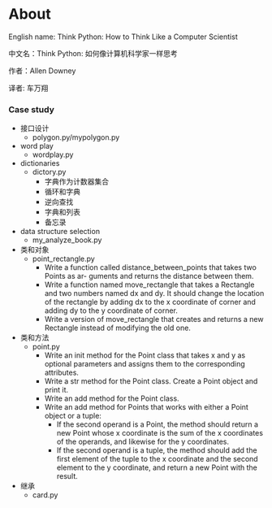 About
======

English name: Think Python: How to Think Like a Computer Scientist

中文名：Think Python: 如何像计算机科学家一样思考

作者：Allen Downey

译者: 车万翔

### Case study

* 接口设计
    * polygon.py/mypolygon.py
* word play
    * wordplay.py
* dictionaries
    * dictory.py
        * 字典作为计数器集合
        * 循环和字典
        * 逆向查找
        * 字典和列表
        * 备忘录
* data structure selection
    * my_analyze_book.py
* 类和对象
    * point_rectangle.py
        * Write a function called distance_between_points that takes two Points as ar- guments and returns the distance between them.
        * Write a function named move_rectangle that takes a Rectangle and two numbers named dx and dy. It should change the location of the rectangle by adding dx to the x coordinate of corner and adding dy to the y coordinate of corner.
        * Write a version of move_rectangle that creates and returns a new Rectangle instead of modifying the old one.
* 类和方法
    * point.py
        * Write an init method for the Point class that takes x and y as optional parameters and assigns them to the corresponding attributes.
        * Write a str method for the Point class. Create a Point object and print it.
        * Write an add method for the Point class.
        * Write an add method for Points that works with either a Point object or a tuple:
            * If the second operand is a Point, the method should return a new Point whose x coordinate is the sum of the x coordinates of the operands, and likewise for the y coordinates.
            * If the second operand is a tuple, the method should add the first element of the tuple to the x coordinate and the second element to the y coordinate, and return a new Point with the result.
* 继承
    * card.py
